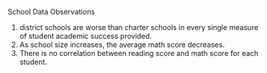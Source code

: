 School Data Observations
1.	district schools are worse than charter schools in every single measure of student academic success provided.
2.	As school size increases, the average math score decreases.
3.	There is no correlation between reading score and math score for each student.
